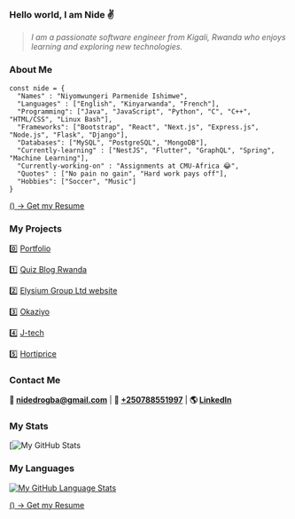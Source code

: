 ### Hello world, I am Nide ✌

> *I am a passionate software engineer from Kigali, Rwanda who enjoys learning and exploring new technologies.*

### About Me

```
const nide = {
  "Names" : "Niyomwungeri Parmenide Ishimwe",
  "Languages" : ["English", "Kinyarwanda", "French"],
  "Programming": ["Java", "JavaScript", "Python", "C", "C++", "HTML/CSS", "Linux Bash"],
  "Frameworks": ["Bootstrap", "React", "Next.js", "Express.js", "Node.js", "Flask", "Django"],
  "Databases": ["MySQL", "PostgreSQL", "MongoDB"],
  "Currently-learning" : ["NestJS", "Flutter", "GraphQL", "Spring", "Machine Learning"],
  "Currently-working-on" : "Assignments at CMU-Africa 😂",
  "Quotes" : ["No pain no gain", "Hard work pays off"],
  "Hobbies": ["Soccer", "Music"]
}
``` 

[() -> Get my Resume](https://drive.google.com/file/d/1QHX0Z8u_jNafOdDR2OiXHDiIweSRVo-T/view?usp=sharing)

### My Projects

0️⃣ [Portfolio](https://www.parmenide.me/)

1️⃣ [Quiz Blog Rwanda](https://www.quizblog.rw/)

2️⃣ [Elysium Group Ltd website](https://www.elysiumgroup.org) 

3️⃣ [Okaziyo](https://www.okaziyo.com)

4️⃣ [J-tech](https://j-tech.vercel.app)

5️⃣ [Hortiprice](https://github.com/Nide17/hortiprice) 

### Contact Me

**💌 [nidedrogba@gmail.com](nidedrogba@gmail.com)** | 
**📱 [+250788551997](+250788551997)** | 
**🌎 [LinkedIn](https://www.linkedin.com/in/niyomwungeri-parmenide-ishimwe-1a5394123/)**

### My Stats

[![My GitHub Stats](https://github-readme-stats.vercel.app/api?username=anuraghazra&theme=dark&show_icons=true)

### My Languages

[![My GitHub Language Stats](https://github-readme-stats.vercel.app/api/top-langs/?username=nide17&langs_count=5&theme=tokyonight)]()


[() -> Get my Resume](https://drive.google.com/file/d/1QHX0Z8u_jNafOdDR2OiXHDiIweSRVo-T/view?usp=sharing)
